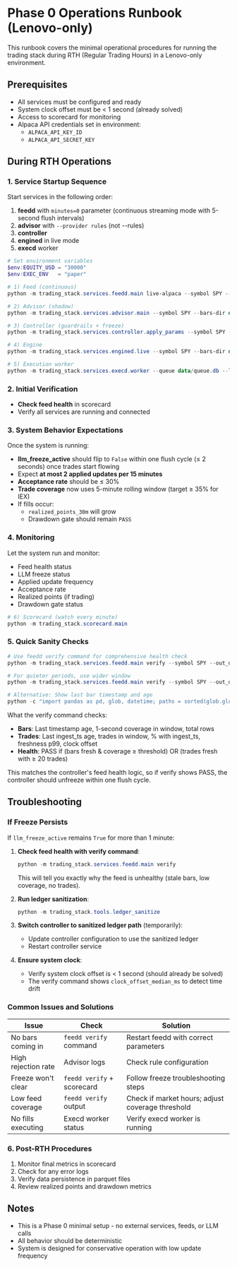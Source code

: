 # Phase 0 Operations Runbook (Lenovo-only)

This runbook covers the minimal operational procedures for running the trading stack during RTH (Regular Trading Hours) in a Lenovo-only environment.

## Prerequisites

- All services must be configured and ready
- System clock offset must be < 1 second (already solved)
- Access to scorecard for monitoring
- Alpaca API credentials set in environment:
  - `ALPACA_API_KEY_ID`
  - `ALPACA_API_SECRET_KEY`

## During RTH Operations

### 1. Service Startup Sequence

Start services in the following order:

1. **feedd** with `minutes=0` parameter (continuous streaming mode with 5-second flush intervals)
2. **advisor** with `--provider rules` (not --rules)
3. **controller**
4. **engined** in live mode
5. **execd** worker

```powershell
# Set environment variables
$env:EQUITY_USD = "30000"
$env:EXEC_ENV   = "paper"

# 1) Feed (continuous)
python -m trading_stack.services.feedd.main live-alpaca --symbol SPY --minutes 0 --feed v2/iex --out-dir data/live --flush-sec 2

# 2) Advisor (shadow)
python -m trading_stack.services.advisor.main --symbol SPY --bars-dir data/live --out-root data/llm --provider rules --interval-sec 5 --budget-usd 10

# 3) Controller (guardrails + freeze)
python -m trading_stack.services.controller.apply_params --symbol SPY --llm-root data/llm --live-root data/live --ledger-root data/exec --params-root data/params --interval-sec 5

# 4) Engine
python -m trading_stack.services.engined.live --symbol SPY --bars-dir data/live --queue data/queue.db --params-root data/params

# 5) Execution worker
python -m trading_stack.services.execd.worker --queue data/queue.db --ledger-root data/exec --poll-sec 0.25
```

### 2. Initial Verification

- **Check feed health** in scorecard
- Verify all services are running and connected

### 3. System Behavior Expectations

Once the system is running:

- **llm_freeze_active** should flip to `False` within one flush cycle (≤ 2 seconds) once trades start flowing
- Expect **at most 2 applied updates per 15 minutes**
- **Acceptance rate** should be ≤ 30%
- **Trade coverage** now uses 5-minute rolling window (target ≥ 35% for IEX)
- If fills occur:
  - `realized_points_30m` will grow
  - Drawdown gate should remain `PASS`

### 4. Monitoring

Let the system run and monitor:
- Feed health status
- LLM freeze status
- Applied update frequency
- Acceptance rate
- Realized points (if trading)
- Drawdown gate status

```powershell
# 6) Scorecard (watch every minute)
python -m trading_stack.scorecard.main
```

### 5. Quick Sanity Checks

```powershell
# Use feedd verify command for comprehensive health check
python -m trading_stack.services.feedd.main verify --symbol SPY --out_dir data/live

# For quieter periods, use wider window
python -m trading_stack.services.feedd.main verify --symbol SPY --out_dir data/live --window_min 5 --coverage_threshold 0.40

# Alternative: Show last bar timestamp and age
python -c "import pandas as pd, glob, datetime; paths = sorted(glob.glob(r'data\live\*\bars1s_SPY.parquet')); df = pd.read_parquet(paths[-1]); df['ts']=pd.to_datetime(df['ts'], utc=True); print('bars rows', len(df), 'last', df['ts'].iloc[-1], 'age(s)', (pd.Timestamp.utcnow().tz_localize('UTC')-df['ts'].iloc[-1]).total_seconds())"
```

What the verify command checks:
- **Bars**: Last timestamp age, 1-second coverage in window, total rows
- **Trades**: Last ingest_ts age, trades in window, % with ingest_ts, freshness p99, clock offset
- **Health**: PASS if (bars fresh & coverage ≥ threshold) OR (trades fresh with ≥ 20 trades)

This matches the controller's feed health logic, so if verify shows PASS, the controller should unfreeze within one flush cycle.

## Troubleshooting

### If Freeze Persists

If `llm_freeze_active` remains `True` for more than 1 minute:

1. **Check feed health with verify command**:
   ```powershell
   python -m trading_stack.services.feedd.main verify
   ```
   This will tell you exactly why the feed is unhealthy (stale bars, low coverage, no trades).

2. **Run ledger sanitization**:
   ```powershell
   python -m trading_stack.tools.ledger_sanitize
   ```

3. **Switch controller to sanitized ledger path** (temporarily):
   - Update controller configuration to use the sanitized ledger
   - Restart controller service

4. **Ensure system clock**:
   - Verify system clock offset is < 1 second (should already be solved)
   - The verify command shows `clock_offset_median_ms` to detect time drift

### Common Issues and Solutions

| Issue | Check | Solution |
|-------|-------|----------|
| No bars coming in | `feedd verify` command | Restart feedd with correct parameters |
| High rejection rate | Advisor logs | Check rule configuration |
| Freeze won't clear | `feedd verify` + scorecard | Follow freeze troubleshooting steps |
| Low feed coverage | `feedd verify` output | Check if market hours; adjust coverage threshold |
| No fills executing | Execd worker status | Verify execd worker is running |

### 6. Post-RTH Procedures

1. Monitor final metrics in scorecard
2. Check for any error logs
3. Verify data persistence in parquet files
4. Review realized points and drawdown metrics

## Notes

- This is a Phase 0 minimal setup - no external services, feeds, or LLM calls
- All behavior should be deterministic
- System is designed for conservative operation with low update frequency
